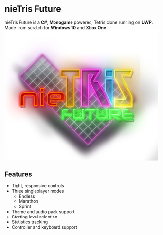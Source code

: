 # nieTris Future
nieTris Future is a **C#**, **Monogame** powered, Tetris clone running on **UWP**. Made from scratch for **Windows 10** and **Xbox One**.
<img src="https://raw.githubusercontent.com/Jakub-Michalak/nietris-future/master/nieTRIS%20future/Assets/nieTris%20logo.png" width="504">

## Features
* Tight, responsive controls
* Three singleplayer modes
  * Endless
  * Marathon
  * Sprint
* Theme and audio pack support
* Starting level selection
* Statistics tracking
* Controller and keyboard support
